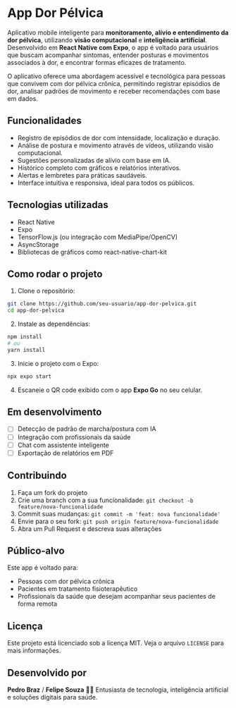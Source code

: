 
# App Dor Pélvica

Aplicativo mobile inteligente para **monitoramento, alívio e entendimento da dor pélvica**, utilizando **visão computacional** e **inteligência artificial**. Desenvolvido em **React Native com Expo**, o app é voltado para usuários que buscam acompanhar sintomas, entender posturas e movimentos associados à dor, e encontrar formas eficazes de tratamento.

O aplicativo oferece uma abordagem acessível e tecnológica para pessoas que convivem com dor pélvica crônica, permitindo registrar episódios de dor, analisar padrões de movimento e receber recomendações com base em dados.

## Funcionalidades

- Registro de episódios de dor com intensidade, localização e duração.  
- Análise de postura e movimento através de vídeos, utilizando visão computacional.  
- Sugestões personalizadas de alívio com base em IA.  
- Histórico completo com gráficos e relatórios interativos.  
- Alertas e lembretes para práticas saudáveis.  
- Interface intuitiva e responsiva, ideal para todos os públicos.

## Tecnologias utilizadas

- React Native  
- Expo  
- TensorFlow.js (ou integração com MediaPipe/OpenCV)  
- AsyncStorage  
- Bibliotecas de gráficos como react-native-chart-kit  

## Como rodar o projeto

1. Clone o repositório:
```bash
git clone https://github.com/seu-usuario/app-dor-pelvica.git
cd app-dor-pelvica
```

2. Instale as dependências:
```bash
npm install
# ou
yarn install
```

3. Inicie o projeto com o Expo:
```bash
npx expo start
```

4. Escaneie o QR code exibido com o app **Expo Go** no seu celular.

## Em desenvolvimento

- [ ] Detecção de padrão de marcha/postura com IA  
- [ ] Integração com profissionais da saúde  
- [ ] Chat com assistente inteligente  
- [ ] Exportação de relatórios em PDF  

## Contribuindo

1. Faça um fork do projeto  
2. Crie uma branch com a sua funcionalidade: `git checkout -b feature/nova-funcionalidade`  
3. Commit suas mudanças: `git commit -m 'feat: nova funcionalidade'`  
4. Envie para o seu fork: `git push origin feature/nova-funcionalidade`  
5. Abra um Pull Request e descreva suas alterações

## Público-alvo

Este app é voltado para:
- Pessoas com dor pélvica crônica
- Pacientes em tratamento fisioterapêutico
- Profissionais da saúde que desejam acompanhar seus pacientes de forma remota

## Licença

Este projeto está licenciado sob a licença MIT. Veja o arquivo `LICENSE` para mais informações.

## Desenvolvido por

**Pedro Braz** / 
**Felipe Souza**
🧠💡 Entusiasta de tecnologia, inteligência artificial e soluções digitais para saúde.


